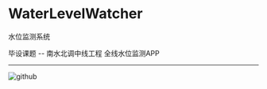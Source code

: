 # WaterLevelWatcher
水位监测系统

毕设课题 -- 南水北调中线工程 全线水位监测APP

--- 
![github](https://github.com/HYY-yu/WaterLevelWatcher/blob/Dev/example.gif)
